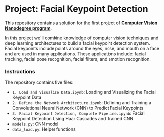 # Project: Facial Keypoint Detection

This repository contains a solution for the first project of [**Computer Vision Nanodegree program**](https://www.udacity.com/course/computer-vision-nanodegree--nd891).

In this project we'll combine knowledge of computer vision techniques and deep learning architectures to build a facial keypoint detection system. Facial keypoints include points around the eyes, nose, and mouth on a face and are used in many applications. These applications include: facial tracking, facial pose recognition, facial filters, and emotion recognition.

### Instructions

The repository contains five files:

- `1. Load and Visualize Data.ipynb`: Loading and Visualizing the Facial Keypoint Data
- `2. Define the Network Architecture.ipynb`: Defining and Training a Convolutional Neural Network (CNN) to Predict Facial Keypoints
- `3. Facial Keypoint Detection, Complete Pipeline.ipynb`: Facial Keypoint Detection Using Haar Cascades and Trained CNN
- `models.py`: CNN model
- `data_load.py`: Helper functions 

